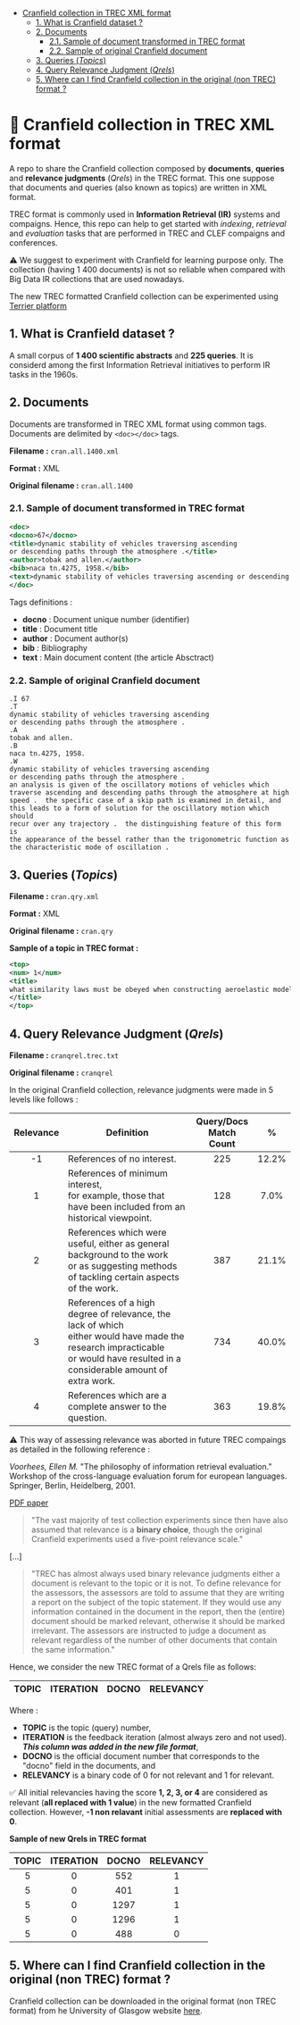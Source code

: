 
- [Cranfield collection in TREC XML format](#cranfield-collection-in-trec-xml-format)
  - [1. What is Cranfield dataset ?](#1-what-is-cranfield-dataset-)
  - [2. Documents](#2-documents)
    - [2.1. Sample of document transformed in TREC format](#21-sample-of-document-transformed-in-trec-format)
    - [2.2. Sample of original Cranfield document](#22-sample-of-original-cranfield-document)
  - [3. Queries (*Topics*)](#3-queries-topics)
  - [4. Query Relevance Judgment (*Qrels*)](#4-query-relevance-judgment-qrels)
  - [5. Where can I find Cranfield collection in the original (non TREC) format ?](#5-where-can-i-find-cranfield-collection-in-the-original-non-trec-format-)

# :bookmark_tabs: Cranfield collection in TREC XML format
A repo to share the Cranfield collection composed by **documents**, **queries** and **relevance judgments** (*Qrels*) in the TREC format. This one suppose that documents and queries (also known as topics) are written in XML format.

TREC format is commonly used in **Information Retrieval (IR)** systems and compaigns. Hence, this repo can help to get started with *indexing*, *retrieval* and *evaluation* tasks that are performed in TREC and CLEF compaigns and conferences.

:warning: We suggest to experiment with Cranfield for learning purpose only. The collection (having 1 400 documents) is not so reliable when compared with Big Data IR collections that are used nowadays.

The new TREC formatted Cranfield collection can be experimented using [Terrier platform](http://terrier.org/)

## 1. What is Cranfield dataset ?
A small corpus of **1 400 scientific abstracts** and **225 queries**. It is considerd among the first Information Retrieval initiatives to perform IR tasks in the 1960s.

## 2. Documents
Documents are transformed in TREC XML format using common tags. Documents are delimited by ``<doc></doc>`` tags.


**Filename :** ``cran.all.1400.xml``

**Format :** XML

**Original filename :** ``cran.all.1400``

### 2.1. Sample of document transformed in TREC format

```xml
<doc>
<docno>67</docno>
<title>dynamic stability of vehicles traversing ascending
or descending paths through the atmosphere .</title>
<author>tobak and allen.</author>
<bib>naca tn.4275, 1958.</bib>
<text>dynamic stability of vehicles traversing ascending or descending paths through the atmosphere . an analysis is given of the oscillatory motions of vehicles which traverse ascending and descending paths through the atmosphere at high speed .  the specific case of a skip path is examined in detail, and this leads to a form of solution for the oscillatory motion which should recur over any trajectory .  the distinguishing feature of this form is the appearance of the bessel rather than the trigonometric function as the characteristic mode of oscillation .</text>
</doc>
```

Tags definitions :
- **docno** : Document unique number (identifier)
- **title** : Document title
- **author** : Document author(s)
- **bib** : Bibliography
- **text** : Main document content (the article Absctract)

### 2.2. Sample of original Cranfield document
```
.I 67
.T
dynamic stability of vehicles traversing ascending
or descending paths through the atmosphere .
.A
tobak and allen.
.B
naca tn.4275, 1958.
.W
dynamic stability of vehicles traversing ascending
or descending paths through the atmosphere .
an analysis is given of the oscillatory motions of vehicles which
traverse ascending and descending paths through the atmosphere at high
speed .  the specific case of a skip path is examined in detail, and
this leads to a form of solution for the oscillatory motion which should
recur over any trajectory .  the distinguishing feature of this form is
the appearance of the bessel rather than the trigonometric function as
the characteristic mode of oscillation .
```


## 3. Queries (*Topics*)

**Filename :** ``cran.qry.xml``

**Format :** XML

**Original filename :** ``cran.qry``

**Sample of a topic in TREC format :**
```xml
<top>
<num> 1</num> 
<title>
what similarity laws must be obeyed when constructing aeroelastic models of heated high speed aircraft .
</title>
</top>
```

## 4. Query Relevance Judgment (*Qrels*)
**Filename :** ``cranqrel.trec.txt``

**Original filename :** ``cranqrel``

In the original Cranfield collection, relevance judgments were made in 5 levels like follows :

| Relevance | Definition | Query/Docs <br>Match Count | % |
|:---:|---|:---:|:---:|
| -1 | References of no interest. | 225 | 12.2% |
| 1 | References of minimum interest, <br>for example, those that have been included from an historical viewpoint. | 128 | 7.0% |
| 2 | References which were useful, either as general background to the work <br>or as suggesting methods of tackling certain aspects of the work. | 387 | 21.1% |
| 3 | References of a high degree of relevance, the lack of which <br>either would have made the research impracticable <br>or would have resulted in a considerable amount of extra work. | 734 | 40.0% |
| 4 | References which are a complete answer to the question. | 363 | 19.8% |

:warning: This way of assessing relevance was aborted in future TREC compaings as detailed in the following reference :

*Voorhees, Ellen M.* "The philosophy of information retrieval evaluation." Workshop of the cross-language evaluation forum for european languages. Springer, Berlin, Heidelberg, 2001.

[PDF paper](https://www.inf.ed.ac.uk/teaching/courses/tts/handouts2017/VoorheesIREvaluation.pdf)

>"The vast majority of test collection experiments since then have also assumed that relevance is a **binary choice**, though the original Cranfield experiments used a five-point relevance scale."

[...]

>"TREC has almost always used binary relevance judgments either a document is relevant to the topic or it is not. To define relevance for the assessors, the assessors are told to assume that they are writing a report on the subject of the topic statement. If they would use any information contained in the document in the report, then the (entire) document should be marked relevant, otherwise it should be marked irrelevant. The assessors are instructed to judge a document as relevant regardless of the number of other documents that contain the same information."

Hence, we consider the new TREC format of a Qrels file as follows:

| TOPIC | ITERATION | DOCNO | RELEVANCY |
|:---:|---|:---:|:---:|

Where :
 - **TOPIC** is the topic (query) number,
 - **ITERATION** is the feedback iteration (almost always zero and not used). ***This column was added in the new file format***,
 - **DOCNO** is the official document number that corresponds to the "docno" field in the documents, and
 - **RELEVANCY** is a binary code of 0 for not relevant and 1 for relevant.

:white_check_mark: All initial relevancies having the score **1, 2, 3, or 4** are considered as relevant (**all replaced with 1 value**) in the new formatted Cranfield collection. However, **-1 non relavant** initial assessments are **replaced with 0**.

**Sample of new Qrels in TREC format**

| TOPIC | ITERATION | DOCNO | RELEVANCY |
|:---:|:---:|:---:|:---:|
| 5 | 0 | 552 | 1 |
| 5 | 0 | 401 | 1 |
| 5 | 0 | 1297 | 1 |
| 5 | 0 | 1296 | 1 |
| 5 | 0 | 488 | 0 |


## 5. Where can I find Cranfield collection in the original (non TREC) format ?
Cranfield collection can be downloaded in the original format (non TREC format) from he University of Glasgow website [here](http://ir.dcs.gla.ac.uk/resources/test_collections/cran/).
